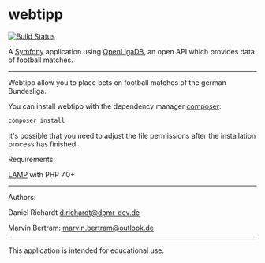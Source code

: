 # webtipp
[![Build Status](https://travis-ci.org/webtipp/webtipp.svg?branch=development)](https://travis-ci.org/webtipp/webtipp)

A [Symfony](https://github.com/symfony/symfony) application using [OpenLigaDB](https://www.openligadb.de/), an open API which provides data of football matches.

---

Webtipp allow you to place bets on football matches of the german Bundesliga. 

You can install webtipp with the dependency manager [composer](https://getcomposer.org/):

```bash
composer install
```

It's possible that you need to adjust the file permissions after the installation process has finished.


Requirements:

[LAMP](https://en.wikipedia.org/wiki/LAMP_(software_bundle)) with PHP 7.0+ 

---

Authors: 

Daniel Richardt d.richardt@dpmr-dev.de

Marvin Bertram: marvin.bertram@outlook.de

---

This application is intended for educational use.  
